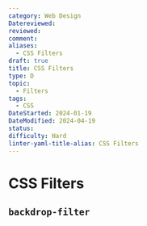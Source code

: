 ```yaml
---
category: Web Design
Datereviewed: 
reviewed: 
comment: 
aliases:
  - CSS Filters
draft: true
title: CSS Filters
type: D
topic:
  - Filters
tags:
  - CSS
DateStarted: 2024-01-19
DateModified: 2024-04-19
status: 
difficulty: Hard
linter-yaml-title-alias: CSS Filters
---
```


# CSS Filters

## `backdrop-filter`
